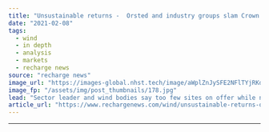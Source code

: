 ```yaml
---
title: "Unsustainable returns -  Orsted and industry groups slam Crown Estate over UK offshore wind Round 4"
date: "2021-02-08"
tags: 
  - wind
  - in depth
  - analysis
  - markets
  - recharge news
source: "recharge news"
image_url: "https://images-global.nhst.tech/image/aWplZnJySFE2NFlTYjRKd3FMM05rVkc1Ujg2SzBrUGg4NGFScjAvZllUOD0=/nhst/binary/afb8d65d27b2c38265b48ae0dfaeb30f"
image_fp: "/assets/img/post_thumbnails/178.jpg"
lead: "Sector leader and wind bodies say too few sites on offer while new 'option fee' system drove up costs"
article_url: "https://www.rechargenews.com/wind/unsustainable-returns-orsted-and-industry-groups-slam-crown-estate-over-uk-offshore-wind-round-4/2-1-958993"
---
```


---
